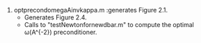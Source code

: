 1. optprecondomegaAinvkappa.m :generates Figure 2.1.
     - Generates Figure 2.4.
     - Calls to "testNewtonfornewdbar.m" to compute the optimal ω(A^{-2}) preconditioner.

